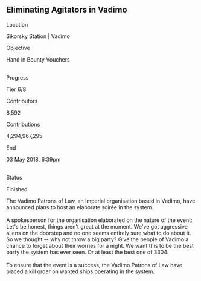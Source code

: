 ## Eliminating Agitators in Vadimo

Location

Sikorsky Station \| Vadimo

Objective

Hand in Bounty Vouchers

\
Progress

Tier 6/8

Contributors

8,592

Contributions

4,294,967,295

End

03 May 2018, 6:39pm

\
Status

Finished

The Vadimo Patrons of Law, an Imperial organisation based in Vadimo,
have announced plans to host an elaborate soirée in the system.\
\
A spokesperson for the organisation elaborated on the nature of the
event:\
Let\'s be honest, things aren\'t great at the moment. We\'ve got
aggressive aliens on the doorstep and no one seems entirely sure what to
do about it. So we thought -- why not throw a big party? Give the people
of Vadimo a chance to forget about their worries for a night. We want
this to be the best party the system has ever seen. Or at least the best
one of 3304.\
\
To ensure that the event is a success, the Vadimo Patrons of Law have
placed a kill order on wanted ships operating in the system.
